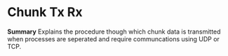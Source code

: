 
#  Chunk Tx Rx

**Summary** Explains the procedure though which chunk data is transmitted when processes are seperated and require communcations using UDP or TCP.

``` mermaid

```
